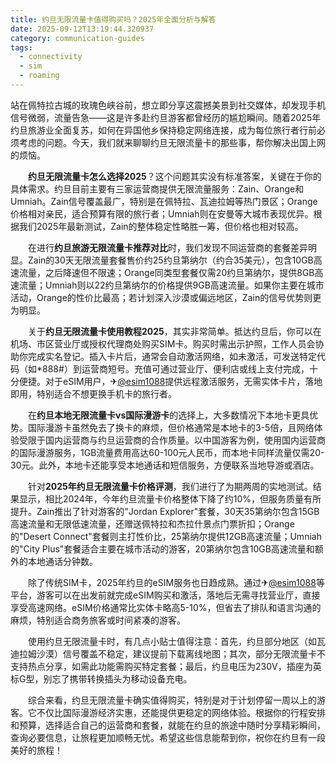 ```yaml
---
title: 约旦无限流量卡值得购买吗？2025年全面分析与解答
date: 2025-09-12T13:19:44.320937
category: communication-guides
tags:
  - connectivity
  - sim
  - roaming
---
```


站在佩特拉古城的玫瑰色峡谷前，想立即分享这震撼美景到社交媒体，却发现手机信号微弱，流量告急——这是许多赴约旦游客都曾经历的尴尬瞬间。随着2025年约旦旅游业全面复苏，如何在异国他乡保持稳定网络连接，成为每位旅行者行前必须考虑的问题。今天，我们就来聊聊约旦无限流量卡的那些事，帮你解决出国上网的烦恼。

　　**约旦无限流量卡怎么选择2025**？这个问题其实没有标准答案，关键在于你的具体需求。约旦目前主要有三家运营商提供无限流量服务：Zain、Orange和Umniah。Zain信号覆盖最广，特别是在佩特拉、瓦迪拉姆等热门景区；Orange价格相对亲民，适合预算有限的旅行者；Umniah则在安曼等大城市表现优异。根据我们2025年最新测试，Zain的整体稳定性略胜一筹，但价格也相对较高。

　　在进行**约旦旅游无限流量卡推荐对比**时，我们发现不同运营商的套餐差异明显。Zain的30天无限流量套餐售价约25约旦第纳尔（约合35美元），包含10GB高速流量，之后降速但不限速；Orange同类型套餐仅需20约旦第纳尔，提供8GB高速流量；Umniah则以22约旦第纳尔的价格提供9GB高速流量。如果你主要在城市活动，Orange的性价比最高；若计划深入沙漠或偏远地区，Zain的信号优势则更为明显。

　　关于**约旦无限流量卡使用教程2025**，其实非常简单。抵达约旦后，你可以在机场、市区营业厅或授权代理商处购买SIM卡。购买时需出示护照，工作人员会协助你完成实名登记。插入卡片后，通常会自动激活网络，如未激活，可发送特定代码（如*888#）到运营商短号。充值可通过营业厅、便利店或线上支付完成，十分便捷。对于eSIM用户，✈[@esim1088](https://t.me/s/esim1088)提供远程激活服务，无需实体卡片，落地即用，特别适合不想更换手机卡的旅行者。

　　在**约旦本地无限流量卡vs国际漫游卡**的选择上，大多数情况下本地卡更具优势。国际漫游卡虽然免去了换卡的麻烦，但价格通常是本地卡的3-5倍，且网络体验受限于国内运营商与约旦运营商的合作质量。以中国游客为例，使用国内运营商的国际漫游服务，1GB流量费用高达60-100元人民币，而本地卡同样流量仅需20-30元。此外，本地卡还能享受本地通话和短信服务，方便联系当地导游或酒店。

　　针对**2025年约旦无限流量卡价格评测**，我们进行了为期两周的实地测试。结果显示，相比2024年，今年约旦流量卡价格整体下降了约10%，但服务质量有所提升。Zain推出了针对游客的"Jordan Explorer"套餐，30天35第纳尔包含15GB高速流量和无限低速流量，还赠送佩特拉和杰拉什景点门票折扣；Orange的"Desert Connect"套餐则主打性价比，25第纳尔提供12GB高速流量；Umniah的"City Plus"套餐适合主要在城市活动的游客，20第纳尔包含10GB高速流量和额外的本地通话分钟数。

　　除了传统SIM卡，2025年约旦的eSIM服务也日趋成熟。通过✈[@esim1088](https://t.me/s/esim1088)等平台，游客可以在出发前就完成eSIM购买和激活，落地后无需寻找营业厅，直接享受高速网络。eSIM价格通常比实体卡略高5-10%，但省去了排队和语言沟通的麻烦，特别适合商务旅客或时间紧凑的游客。

　　使用约旦无限流量卡时，有几点小贴士值得注意：首先，约旦部分地区（如瓦迪拉姆沙漠）信号覆盖不稳定，建议提前下载离线地图；其次，部分无限流量卡不支持热点分享，如需此功能需购买特定套餐；最后，约旦电压为230V，插座为英标G型，别忘了携带转换插头为移动设备充电。

　　综合来看，约旦无限流量卡确实值得购买，特别是对于计划停留一周以上的游客。它不仅比国际漫游经济实惠，还能提供更稳定的网络体验。根据你的行程安排和预算，选择适合自己的运营商和套餐，就能在约旦的旅途中随时分享精彩瞬间，查询必要信息，让旅程更加顺畅无忧。希望这些信息能帮到你，祝你在约旦有一段美好的旅程！